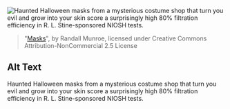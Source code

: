 ![Haunted Halloween masks from a mysterious costume shop that turn you evil and grow into your skin score a surprisingly high 80% filtration efficiency in R. L. Stine-sponsored NIOSH tests.](https://imgs.xkcd.com/comics/masks.png)
> "[Masks](https://xkcd.com/2367/)", by Randall Munroe, licensed under Creative Commons Attribution-NonCommercial 2.5 License

## Alt Text
Haunted Halloween masks from a mysterious costume shop that turn you evil and grow into your skin score a surprisingly high 80% filtration efficiency in R. L. Stine-sponsored NIOSH tests.

